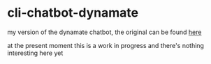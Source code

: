 # cli-chatbot-dynamate
my version of the dynamate chatbot, the original can be found
[here](https://github.com/omendibleba/DynaMate)

at the present moment this is a work in progress and there's nothing interesting here
yet
